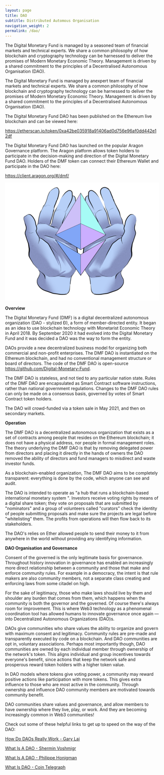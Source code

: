 ```yaml
---
layout: page
title: DAO
subtitle: Distributed Automous Organisation
navigation_weight: 2
permalink: /dao/
---
```


The Digital Monetary Fund is managed by a seasoned team of financial markets and technical experts. We share a common philosophy of how blockchain and cryptography technology can be harnessed to deliver the promises of Modern Monetary Economic Theory. Management is driven by a shared commitment to the principles of a Decentralised Autonomous Organisation (DAO).

The Digital Monetary Fund is managed by anexpert team of financial markets and technical experts. We share a common philosophy of how blockchain and cryptography technology can be harnessed to deliver the promises of Modern Monetary Economic Theory. Management is driven by a shared commitment to the principles of a Decentralised Autonomous Organisation (DAO).

The Digital Monetary Fund DAO has been published on the Ethereum live blockchain and can be viewed here:

<a href="https://etherscan.io/token/0xa42be035918a91406ad0d756e96af0dd442e12df" target="_blank">https://etherscan.io/token/0xa42be035918a91406ad0d756e96af0dd442e12df</a>

The Digital Monetary Fund DAO has launched on the popular Aragon Governance platform. The Aragon platform allows token holders to participate in the decision-making and direction of the Digital Monetary Fund DAO. Holders of the DMF token can connect their Ethereum Wallet and participate in the DAO here:

<a href="https://client.aragon.org/#/dmf/" target="_blank">https://client.aragon.org/#/dmf/</a>

![Transparency](/assets/impact_transparent.png)

**Overview**

The Digital Monetary Fund (DMF) is a digital decentralized autonomous organization (DAO - stylized Đ), a form of member-directed entity. It began as an idea to use blockchain technology with Monetarist Economic Theory in April 2018. By September 2020 it had evolved into the Digital Monetary Fund and it was decided a DAO was the way to form the entity.

DAOs provide a new decentralized business model for organizing both commercial and non-profit enterprises. The DMF DAO is instantiated on the Ethereum blockchain, and had no conventional management structure or board of directors. The code of the DMF DAO is open-source https://github.com/Digital-Monetary-Fund.

The DMF DAO is stateless, and not tied to any particular nation state. Rules of the DMF DAO are encapsulated as Smart Contract software instructions, rather than national government regulations. Changes to the DMF DAO rules can only be made on a consensus basis, governed by votes of Smart Contract token holders.

The DAO will crowd-funded via a token sale in May 2021, and then on secondary markets.

**Operation**

The DMF DAO is a decentralized autonomous organization that exists as a set of contracts among people that resides on the Ethereum blockchain; it does not have a physical address, nor people in formal management roles. The theory underlying the DMF DAO is that by removing delegated power from directors and placing it directly in the hands of owners the DAO removed the ability of directors and fund managers to misdirect and waste investor funds.

As a blockchain-enabled organization, The DMF DAO aims to be completely transparent: everything is done by the code, which anyone can see and audit.

The DAO is intended to operate as "a hub that runs a blockchain-based international monetary system ". Investors receive voting rights by means of a digital share token; they vote on proposals that are submitted by "nominators" and a group of volunteers called "curators" check the identity of people submitting proposals and make sure the projects are legal before "whitelisting" them. The profits from operations will then flow back to its stakeholders.

The DAO's relies on Ether allowed people to send their money to it from anywhere in the world without providing any identifying information.

**DAO Organisation and Governance**

Consent of the governed is the only legitimate basis for governance. Throughout history innovation in governance has enabled an increasingly more direct relationship between a community and those that make and enforce community rules. For example in a democracy, the intent is that rule makers are also community members, not a separate class creating and enforcing laws from some citadel on high.

For the sake of legitimacy, those who make laws should live by them and shoulder any burden that comes from them, which happens when the community is both the governor and the governed. Of course there's always room for improvement. This is where Web3 technology as a phenomenal coordination tool has allowed humans to innovate governance once again — into Decentralized Autonomous Organizations (DAO)s.

DAOs give communities who share values the ability to organize and govern with maximum consent and legitimacy. Community rules are pre-made and transparently executed by code on a blockchain. And DAO communities are opt in, voluntary associations. Perhaps most importantly though, DAO communities are owned by each individual member through ownership of the network's token. This aligns individual and group incentives towards everyone's benefit, since actions that keep the network safe and prosperous reward token holders with a higher token value.

In DAO models where tokens give voting power, a community may reward positive actions like participation with more tokens. This gives extra influence to those who are most active in the community. Through ownership and influence DAO community members are motivated towards community benefit.

DAO communities share values and governance, and allow members to have ownership where they live, play, or work. And they are becoming increasingly common in Web3 communities!

Check out some of these helpful links to get up to speed on the way of the DAO:

<a href="https://medium.com/cortexlabs/how-do-daos-really-work-425e7b41d9d" target="_blank">How Do DAOs Really Work - Gary Lai</a>

<a href="https://blockchainhub.net/dao-decentralized-autonomous-organization/" target="_blank">What Is A DAO - Shermin Voshmigr</a>

<a href="https://hackernoon.com/what-is-a-dao-c7e84aa1bd69" target="_blank">What Is A DAO - Philippe Honigman</a>

<a href="https://cointelegraph.com/ethereum-for-beginners/what-is-dao" target="_blank">What Is DAO - Coin Telegraph</a>

